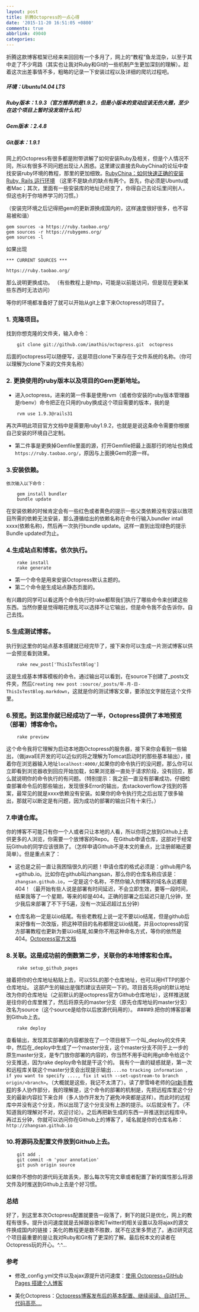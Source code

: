 ```yaml
---
layout: post
title: 折腾Octopress的一点心得
date: '2015-11-20 16:51:05 +0800'
comments: true
abbrlink: 49040
categories:
---
```

折腾这款博客框架已经来来回回有一个多月了，网上的“教程”鱼龙混杂，以至于其中走了不少弯路（其实也让我对Ruby和Git的一些机制产生更加深刻的理解）。趁着这次出差事情不多，粗略的记录一下安装过程以及详细的爬坑过程吧。

##### 环境：Ubuntu14.04 LTS 
##### Ruby版本：1.9.3（官方推荐的是1.9.2，但是小版本的变动应该无伤大雅，至少在这个项目上暂时没发现什么坑）
##### Gem版本：2.4.8
##### Git版本：1.9.1

<!--more-->
网上的Octopress有很多都是附带讲解了如何安装Ruby及相关，但是个人情况不同，所以有很多不同问题出现让人困惑。这里建议直接去RubyChina的论坛中查找安装ruby环境的教程，那里的更加细致。[RubyChina：如何快速正确的安装 Ruby, Rails 运行环境](https://ruby-china.org/wiki/install_ruby_guide) （这里不是缺点的缺点有两个。首先，你必须是Ubuntu或者Mac；其次，里面有一些安装库的地址已经变了，你得自己去论坛里问别人，但这也利于你培养学习的习惯。）

（安装完环境之后记得把gem的更新源换成国内的，这样速度很好很多，也不容易被和谐）
```
gem sources -a https://ruby.taobao.org/
gem sources -r https://rubygems.org/
gem sources -l
```
如果出现
```
*** CURRENT SOURCES ***

https://ruby.taobao.org/
```
那么说明更换成功。
（有些教程上是http，可能是以前能访问，但是现在更新某些东西时无法访问）

等你的环境都准备好了就可以开始从git上拿下来Octopress的项目了。
### 1. 克隆项目。
找到你想克隆的文件夹，输入命令：
``` 
    git clone git://github.com/imathis/octopress.git  octopress
```
后面的octopress可以随便写，这是项目clone下来存在于文件系统的名称。（你可以理解为clone下来的文件夹名称）
### 2. 更换使用的ruby版本以及项目的Gem更新地址。
- 进入octopress，进来的第一件事是使用rvm（或者你安装的ruby版本管理器是rbenv）命令把正在只用的ruby换成这个项目需要的版本，我的是
```
    rvm use 1.9.3@rails31
```
再次声明此项目官方文档中是需要用ruby1.9.2，也就是是说这条命令需要你根据自己安装的环境自己定制。

- 第二件事是更换掉Gemfile里面的源，打开Gemfile把最上面那行的地址也换成`https://ruby.taobao.org/`，原因与上面换Gem的源一样。
### 3.安装依赖。
    依次输入以下命令：
```
    gem install bundler
    bundle update
```
在安装依赖的时候肯定会有一些红色或者黄色的提示一些父类依赖没有安装以致项目所需的依赖无法安装，那么遵循给出的依赖名称在命令行输入bundler intall xxxx(依赖名称)，然后再一次执行bundle update。这样一直到出现绿色的提示Bundle updated!为止。
### 4.生成站点和博客。依次执行。
```
    rake install
    rake generate
```
- 第一个命令是用来安装Octopress默认主题的。
- 第二个命令是生成站点静态页面的。

有兴趣的同学可以看这两个命令执行时rake都帮我们执行了哪些命令来创建这些东西。当然你要是觉得眼花缭乱可以选择不让它输出，但是命令我不会告诉你，自己去找。
### 5.生成测试博客。
执行到这里你的站点基本搭建就已经完毕了，接下来你可以生成一片测试博客以供一会预览看到效果。
```
    rake new_post['ThisIsTestBlog']
```
这是生成基本博客模板的命令。通过输出可以看到，在source下创建了_posts文件夹，然后`Creating new post :source/_posts/年-月-日-ThisIsTestBlog.markdown`，这就是你的测试博客文章，要添加文字就在这个文件里。
### 6.预览。到这里你就已经成功了一半，Octopress提供了本地预览（部署）博客命令。
```
    rake preview
```
这个命令我将它理解为启动本地跑Octopress的服务器，接下来你会看到一些输出，（做javaEE开发的可以近似的将之理解为Tomcat启动时的那些基本输出），接着你在浏览器输入地址`localhost:4000/`,如果你的命令执行的没问题，那么你可以立即看到浏览器收到回应开始加载，如果浏览器一直处于请求阶段，没有回应，那么就说明你的命令执行的有问题。（特别提示：我之前一直没有部署成功，仔细检查部署命令后的那些输出，发现很多Error的输出，去stackoverflow才找到的答案，最常见的就是xxxx依赖没有安装。如果你的命令执行完之后出现了很多输出，那就可以断定是有问题，因为成功的部署的输出只有十来行。）
### 7.申请仓库。
你的博客不可能只有你一个人或者只让本地的人看，所以你将之放到Github上去供更多的人浏览，你需要一个放博客的Repo。
在Github申请仓库，这部对于经常玩Github的同学应该很熟了。（怎样申请Github不是本文的重点，比注册邮箱还要简单）。但是重点来了：

- 这也是之前一直让我困恼很久的问题！申请仓库的格式必须是：github用户名+github.io。比如你在github叫zhangsan，那么你的仓库名称应该是：`zhangsan.github.io`，一定是这个名称，不然你输入你博客的域名永远都是404！（最开始有些人说是部署有时间延迟，不会立即生效，要等一段时间，结果我等了一个星期，等来的却是404。正确的部署之后延迟只是几分钟，至少我后来部署了不下于5遍，没有一次延迟超过五分钟）

- 仓库名称一定是以io结尾。有些老教程上说一定不要以io结尾，但是github后来好像有一次改版，把这种项目的名称都限定以io结尾，并且octopress的官方部署教程也更新为要以io结尾,如果你不用这种命名方式，等你的依然是404。[Octopress官方文档](http://octopress.org/docs/deploying/github/)

### 8.关联。这是成功前的倒数第二步，关联你的本地博客和仓库。
```
    rake setup_github_pages
```
接着把你的仓库地址粘贴上去，可以SSL的那个仓库地址，也可以用HTTP的那个仓库地址。
这部产生的输出是强烈建议去研究一下的。项目首先将git的默认地址改为你的仓库地址（之前默认的是octopress官方Github仓库地址），这样推送就是往你的仓库里推了，然后将原先的master分支（原先仓库地址的master分支）改名为source（这个source是给你以后放源代码用的）。
####9.把你的博客部署到Github上去。
```
    rake deploy
```
查看输出，发现其实部署的内容都放在了一个项目根下一个叫_deploy的文件夹中，然后在_deploy中生成了一个master分支，这个master分支不同于上一步的原生master分支，是专门放你部署的内容的，你当然不用手动利用git命令给这个分支推送，因为rake deploy命令就是干这个的。
我有个一直的疑惑就是，第一次和远程库关联这个master分支会出现提示输出`....no tracking information , if you want to specify ...., fix it with --set-upstream-to branch origin/<branch>`。（大概就是这些，我记不太清了）。读了廖雪峰老师的[Git新手教程](http://www.liaoxuefeng.com/wiki/0013739516305929606dd18361248578c67b8067c8c017b000/0013760174128707b935b0be6fc4fc6ace66c4f15618f8d000)的多人协作部分，我的理解是，这个命令的部署的机制是，先把远程库里这个分支的最新内容拉下来合并（多人协作开发为了避免冲突都是这样）。而此时的远程库中并没有这个分支，所以出现了这个分支没有上游的提示。以后就没有了。（不知道我的理解对不对，欢迎讨论）。之后再把新生成的东西一并推送到远程库中。
再过五分钟，你就可以访问你在Github上的博客了，域名就是你的仓库名称：`http://zhangsan.github.io`
### 10.将源码及配置文件放到Github上去。
```
    git add .
    git commit -m 'your annotation'
    git push origin source
```
如果你不想你的源代码无故丢失，那么每次写完文章或者配置了新的属性那么将源文件及时推送到Github上去是个好习惯。

### 总结
好了，到这里本次Octopress配置就要告一段落了，剩下的就只是优化，网上的教程有很多。提升访问速度就是去掉跟谷歌和Twitter的相关设置以及将ajax的源文件换成国内的链接；美化的教程更是数不胜数，就不在这里多赘述了。通过研究这个项目最重要的是让我对Ruby和Git有了更深的了解。最后祝本文的读者在Octopress玩的开心。^.^...

### 参考

- 修改_config.yml文件以及ajax源提升访问速度：[使用 Octopress+GitHub Pages 搭建个人博客](http://www.leichunfeng.com/blog/2014/11/11/use-octopress-plus-github-pages-to-setup-a-personal-blog/)

- 美化Octopress：[Octopress博客发布后的基本配置、继续阅读、自动打开、代码高亮....](http://blog.lessfun.com/blog/2013/12/05/config-the-octopress-blog-after-deployed/)


